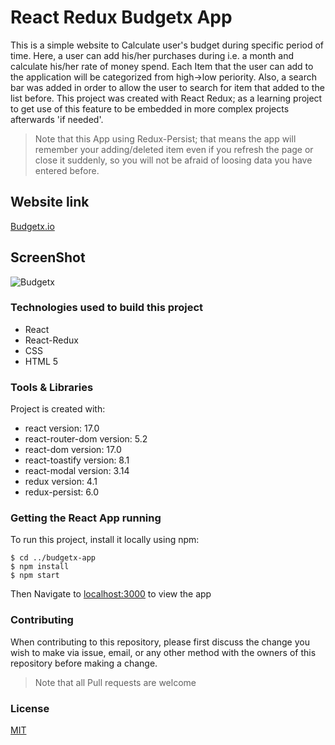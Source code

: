 # React Redux Budgetx App

This is a simple website to Calculate user's budget during specific period of time. Here, a user can add his/her purchases during i.e. a month and calculate his/her rate of money spend. Each Item that the user can add to the application will be categorized from high->low periority. Also, a search bar was added in order to allow the user to search for item that added to the list before. This project was created with React Redux; as a learning project to get use of this feature to be embedded in more complex projects afterwards 'if needed'. 

>Note that this App using Redux-Persist; that means the app will remember your adding/deleted item even if you refresh the page or close it suddenly, so you will not be afraid of loosing data you have entered before.  

## Website link 

[Budgetx.io](https://budgetx-app.netlify.app/)

## ScreenShot

![Budgetx](https://user-images.githubusercontent.com/93358372/147282131-0f858e9c-6b1b-4a78-9241-7a8afb241819.jpg)


### Technologies used to build this project

<ul>
  <li>React</li>
  <li>React-Redux</li>
  <li>CSS</li>
  <li>HTML 5</li>
 </ul>
  
### Tools & Libraries  

Project is created with:

* react version: 17.0
* react-router-dom version: 5.2
* react-dom version: 17.0
* react-toastify version: 8.1
* react-modal version: 3.14
* redux version: 4.1
* redux-persist: 6.0

### Getting the React App running

To run this project, install it locally using npm:

```
$ cd ../budgetx-app
$ npm install
$ npm start
```
Then Navigate to [localhost:3000](http://localhost:3000) to view the app
  

### Contributing

When contributing to this repository, please first discuss the change you wish to make via issue, email, or any other method with the owners of this repository before making a change.

>Note that all Pull requests are welcome

### License
[MIT](https://choosealicense.com/licenses/mit/)